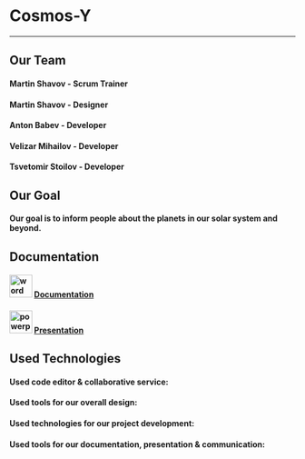 # Cosmos-Y
  
<hr>

## Our Team
 
#### Martin Shavov - Scrum Trainer
#### Martin Shavov - Designer
#### Anton Babev - Developer
#### Velizar Mihailov - Developer
#### Tsvetomir Stoilov - Developer

## Our Goal

#### Our goal is to inform people about the planets in our solar system and beyond.

## Documentation

#### <img src= "https://upload.wikimedia.org/wikipedia/commons/f/fd/Microsoft_Office_Word_%282019%E2%80%93present%29.svg" height='40' width='40' alt="word logo"> [Documentation](documents/cosmos-Y_documentation.docx)
#### <img src= "https://upload.wikimedia.org/wikipedia/commons/0/0d/Microsoft_Office_PowerPoint_%282019%E2%80%93present%29.svg" height='40' width='40' alt="powerpoint logo"> [Presentation](documents/Cosmos-Y_presentation.pptx)

## Used Technologies

#### Used code editor & collaborative service:
#### Used tools for our overall design:
#### Used technologies for our project development:
#### Used tools for our documentation, presentation & communication: